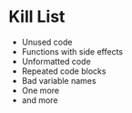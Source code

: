 Kill List
=========
* Unused code
* Functions with side effects
* Unformatted code
* Repeated code blocks
* Bad variable names
* One more
* and more